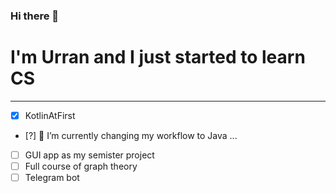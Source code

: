 ### Hi there 👋
# I'm Urran and I just started to learn CS
___
- [x] KotlinAtFirst
- [?] 🔭 I’m currently changing my workflow to Java ...
- [ ] GUI app as my semister project
- [ ] Full course of graph theory
- [ ] Telegram bot

<!--
**UrranQx/UrranQx** is a ✨ _special_ ✨ repository because its `README.md` (this file) appears on your GitHub profile.

Here are some ideas to get you started:

- 🔭 I’m currently working on ...
- 🌱 I’m currently learning ...
- 👯 I’m looking to collaborate on ...
- 🤔 I’m looking for help with ...
- 💬 Ask me about ...
- 📫 How to reach me: ...
- 😄 Pronouns: ...
- ⚡ Fun fact: ...
-->
